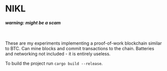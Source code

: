 # NIKL
#### _warning: might be a scam_
&nbsp;

These are my experiments implementing a proof-of-work blockchain similar to BTC. Can mine blocks and commit transactions to the chain. Batteries and networking not included - it is entirely useless.

To build the project run `cargo build --release`.
